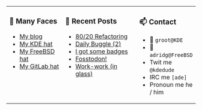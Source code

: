 
<table><tr>
  
<td valign="top" width="30%">
  
### 🙋 Many Faces

- [My blog](https://euroquis.nl/bobulate/)
- [My KDE hat](https://invent.kde.org/adridg)
- [My FreeBSD hat](https://wiki.freebsd.org/AdriaanDeGroot)
- [My GitLab hat](https://gitlab.com/adriaandegroot)
</td>

<td valign="top" width="40%">
  
### 💬 Recent Posts

<!-- BLOG-POST-LIST:START -->
- [80/20 Refactoring](https://euroquis.nl//kde/2022/11/14/refactor.html)
- [Daily Buggle &lpar;2&rpar;](https://euroquis.nl//freebsd/2022/11/13/buggle.html)
- [I got some badges](https://euroquis.nl//blabla/2022/11/05/badges.html)
- [Fosstodon!](https://euroquis.nl//blabla/2022/11/01/fosstodon.html)
- [Work-work &lpar;in glass&rpar;](https://euroquis.nl//blabla/2022/10/31/work.html)
<!-- BLOG-POST-LIST:END -->
</td>

<td valign="top" width="30%">
  
### 📫 Contact

- 📧 `groot@KDE`
- 📧 `adridg@FreeBSD`
- Twit me `@kdedude`
- IRC me `[ade]`
- Pronoun me he / him
</td>

</tr></table>
